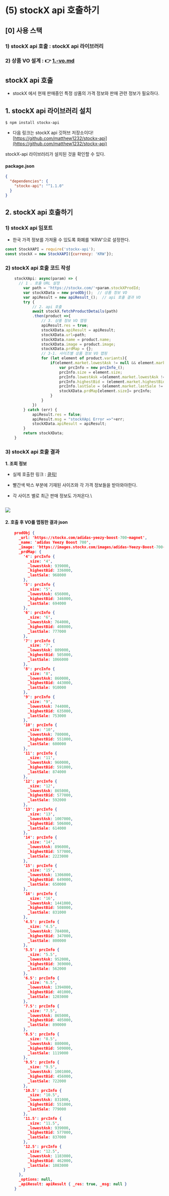 # (5) stockX api 호출하기

## \[0] 사용 스택 <a href="#undefined" id="undefined"></a>

### **1)** stockX api 호출 **:** stockX api 라이브러리

### 2) 상품 VO 설계 : 👉 [1.-vo.md](<../\[2] 프로젝트 설계/(1) VO 설계 및 설계도 작성/1-vo/1.-vo.md> "mention")

## stockX api 호출 <a href="#stockx-api" id="stockx-api"></a>

* stockX 에서 현재 판매중인 특정 상품의 가격 정보와 판매 관련 정보가 필요하다.

## 1. stockX api 라이브러리 설치 <a href="#1-stockx-api" id="1-stockx-api"></a>

```
$ npm install stockx-api
```

* 다음 링크는 stockX api 깃허브 저장소이다!\
  [https://github.com/matthew1232/stockx-api](https://github.com/matthew1232/stockx-api)

stockX-api 라이브러리가 설치된 것을 확인할 수 있다.

#### **package.json**

```json
{
  "dependencies": {
    "stockx-api": "^1.1.0"
  }
}
```

## 2. stockX api 호출하기 <a href="#2-stockx-api" id="2-stockx-api"></a>

### 1) stockX api 임포트 <a href="#1-stockx-api" id="1-stockx-api"></a>

* 한국 가격 정보를 가져올 수 있도록 화폐를 'KRW'으로 설정한다.

```javascript
const StockXAPI = require('stockx-api');
const stockX = new StockXAPI({currency: 'KRW'});
```

### 2) stockX api 호출 코드 작성 <a href="#2-stockx-api" id="2-stockx-api"></a>

```javascript
	stockXApi: async(param) => {
      // 1 . 호출 URL 설정
        var path = 'https://stockx.com/'+param.stockXProdId;
        var stockXData = new prodObj();  // 상품 정보 VO
        var apiResult = new apiResult_();  // api 호출 결과 VO         
        try {           
            // 2. api 호출
            await stockX.fetchProductDetails(path)
            .then(product =>{
              	// 3. 상품 정보 VO 맵핑
                apiResult.res = true;
                stockXData.apiResult = apiResult;
                stockXData.url=path;
                stockXData.name = product.name;
                stockXData.image = product.image;
                stockXData.prdMap = {};
              	// 3-1. 사이즈별 상품 정보 VO 맵핑
                for (let element of product.variants){
                    if(element.market.lowestAsk != null && element.market.lowestAsk > 0 ){
                        var prcInfo = new prcInfo_();
                        prcInfo.size = element.size;
                        prcInfo.lowestAsk =(element.market.lowestAsk != null) ? Number(element.market.lowestAsk) : null ;
                        prcInfo.highestBid = (element.market.highestBid != null) ? Number(element.market.highestBid) : null ;
                        prcInfo.lastSale = (element.market.lastSale != null) ? Number(element.market.lastSale) : null ;
                        stockXData.prdMap[element.size]= prcInfo;
                    }
                }
            })
        } catch (err) {
            apiResult.res = false;
            apiResult.msg = "stockXApi Error =>"+err;
            stockXData.apiResult = apiResult;                       
        }
        return stockXData;
	}
```

### 3) stockX api 호출 결과 <a href="#3-stockx-api" id="3-stockx-api"></a>

**1. 조회 정보**

* 실제 호출한 링크 : [클릭!](https://stockx.com/ko-kr/nike-air-force-1-low-white-navy-grey)
* 빨간색 박스 부분에 기재된 사이즈와 각 가격 정보들을 받아와야한다.
*   각 사이즈 별로 최근 판매 정보도 가져온다.\


    <figure><img src="https://velog.velcdn.com/images/yooha9621/post/479c128d-ece3-4fc4-b642-d14bfb941797/image.png" alt=""><figcaption></figcaption></figure>

![](https://velog.velcdn.com/images/yooha9621/post/ed694381-ec0e-4d9c-8afa-5e60f9428d57/image.png)

#### **2. 호출 후 VO를 맵핑한 결과 json**

```json
    prodObj {
      _url: 'https://stockx.com/adidas-yeezy-boost-700-magnet',
      _name: 'adidas Yeezy Boost 700',
      _image: 'https://images.stockx.com/images/adidas-Yeezy-Boost-700-Magnet-Product.jpg?fit=fill&bg=FFFFFF&w=700&h=500&auto=format,compress&q=90&dpr=2&trim=color&updated_at=1606324226',
      _prdMap: {
        '4': prcInfo {
          _size: '4',
          _lowestAsk: 939000,
          _highestBid: 336000,
          _lastSale: 968000
        },
        '5': prcInfo {
          _size: '5',
          _lowestAsk: 656000,
          _highestBid: 346000,
          _lastSale: 694000
        },
        '6': prcInfo {
          _size: '6',
          _lowestAsk: 764000,
          _highestBid: 408000,
          _lastSale: 777000
        },
        '7': prcInfo {
          _size: '7',
          _lowestAsk: 809000,
          _highestBid: 505000,
          _lastSale: 1066000
        },
        '8': prcInfo {
          _size: '8',
          _lowestAsk: 860000,
          _highestBid: 443000,
          _lastSale: 910000
        },
        '9': prcInfo {
          _size: '9',
          _lowestAsk: 744000,
          _highestBid: 635000,
          _lastSale: 753000
        },
        '10': prcInfo {
          _size: '10',
          _lowestAsk: 780000,
          _highestBid: 551000,
          _lastSale: 600000
        },
        '11': prcInfo {
          _size: '11',
          _lowestAsk: 960000,
          _highestBid: 591000,
          _lastSale: 874000
        },
        '12': prcInfo {
          _size: '12',
          _lowestAsk: 865000,
          _highestBid: 577000,
          _lastSale: 592000
        },
        '13': prcInfo {
          _size: '13',
          _lowestAsk: 1007000,
          _highestBid: 506000,
          _lastSale: 614000
        },
        '14': prcInfo {
          _size: '14',
          _lowestAsk: 896000,
          _highestBid: 577000,
          _lastSale: 2223000
        },
        '15': prcInfo {
          _size: '15',
          _lowestAsk: 1306000,
          _highestBid: 649000,
          _lastSale: 650000
        },
        '16': prcInfo {
          _size: '16',
          _lowestAsk: 1441000,
          _highestBid: 508000,
          _lastSale: 831000
        },
        '4.5': prcInfo {
          _size: '4.5',
          _lowestAsk: 784000,
          _highestBid: 347000,
          _lastSale: 800000
        },
        '5.5': prcInfo {
          _size: '5.5',
          _lowestAsk: 952000,
          _highestBid: 369000,
          _lastSale: 562000
        },
        '6.5': prcInfo {
          _size: '6.5',
          _lowestAsk: 1394000,
          _highestBid: 401000,
          _lastSale: 1203000
        },
        '7.5': prcInfo {
          _size: '7.5',
          _lowestAsk: 865000,
          _highestBid: 405000,
          _lastSale: 890000
        },
        '8.5': prcInfo {
          _size: '8.5',
          _lowestAsk: 880000,
          _highestBid: 509000,
          _lastSale: 1119000
        },
        '9.5': prcInfo {
          _size: '9.5',
          _lowestAsk: 1001000,
          _highestBid: 456000,
          _lastSale: 722000
        },
        '10.5': prcInfo {
          _size: '10.5',
          _lowestAsk: 831000,
          _highestBid: 551000,
          _lastSale: 779000
        },
        '11.5': prcInfo {
          _size: '11.5',
          _lowestAsk: 939000,
          _highestBid: 577000,
          _lastSale: 837000
        },
        '12.5': prcInfo {
          _size: '12.5',
          _lowestAsk: 1183000,
          _highestBid: 462000,
          _lastSale: 1083000
        }
      },
      _options: null,
      _apiResult: apiResult { _res: true, _msg: null }
    }
```
